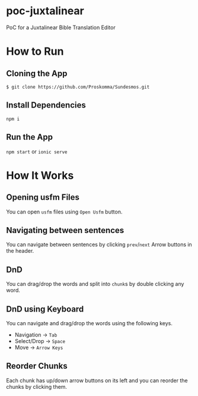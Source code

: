 # poc-juxtalinear
PoC for a Juxtalinear Bible Translation Editor

# How to Run
## Cloning the App
`$ git clone https://github.com/Proskomma/Sundesmos.git`
## Install Dependencies
`npm i`
## Run the App
`npm start` or `ionic serve`

# How It Works
## Opening usfm Files
You can open `usfm` files using `Open Usfm` button.
## Navigating between sentences
You can navigate between sentences by clicking `prev`/`next` Arrow buttons in the header.
## DnD
You can drag/drop the words and split into `chunk`s by double clicking any word.
## DnD using Keyboard
You can navigate and drag/drop the words using the following keys.
- Navigation -> `Tab`
- Select/Drop -> `Space`
- Move -> `Arrow Keys`
## Reorder Chunks
Each chunk has up/down arrow buttons on its left and you can reorder the chunks by clicking them.
